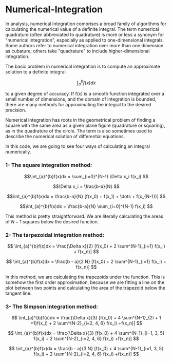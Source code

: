 # Numerical-Integration

In analysis, numerical integration comprises a broad family of algorithms for calculating the numerical value of a definite integral. The term numerical quadrature (often abbreviated to quadrature) is more or less a synonym for "numerical integration", especially as applied to one-dimensional integrals. Some authors refer to numerical integration over more than one dimension as cubature; others take "quadrature" to include higher-dimensional integration.

The basic problem in numerical integration is to compute an approximate solution to a definite integral

$$\int_{a}^{b}f(x)dx$$

to a given degree of accuracy. If f(x) is a smooth function integrated over a small number of dimensions, and the domain of integration is bounded, there are many methods for approximating the integral to the desired precision.

Numerical integration has roots in the geometrical problem of finding a square with the same area as a given plane figure (quadrature or squaring), as in the quadrature of the circle. The term is also sometimes used to describe the numerical solution of differential equations.


In this code, we are going to see four ways of calculating an integral numerically.

### 1- The square integration method:

$$\int_{a}^{b}f(x)dx = \sum_{i=0}^{N-1} \Delta x_i f(x_i) $$

$$\Delta x_i = \frac{b-a}{N} $$

$$\int_{a}^{b}f(x)dx = \frac{b-a}{N} [f(x_0) + f(x_1) + \dots + f(x_{N-1})] $$

$$\int_{a}^{b}f(x)dx = \frac{b-a}{N} \sum_{i=0}^{N-1} f(x_i) $$

This method is pretty straightforward. We are literally calculating the areas of $N - 1$ squares below the desired function.

### 2- The tarpezoidal integration method:

$$ \int_{a}^{b}f(x)dx = \frac{\Delta x}{2} [f(x_0) + 2 \sum^{N-1}_{i=1} f(x_i) + f(x_n)]  $$

$$ \int_{a}^{b}f(x)dx = \frac{b - a}{2 N} [f(x_0) + 2 \sum^{N-1}_{i=1} f(x_i) + f(x_n)]  $$

In this method, we are calculating the trapezoids under the function. This is somehow the first order approximation, because we are fitting a line on the plot between two points and calculating the area of  the trapezoid below the tangent line.  


### 3- The Simpson integration method:


$$ \int_{a}^{b}f(x)dx = \frac{\Delta x}{3} [f(x_0) + 4 \sum^{N-1}_{2i + 1 =1}f(x_i) + 2 \sum^{N-2}_{i=2, 4, 6} f(x_i) +f(x_n)] $$

$$ \int_{a}^{b}f(x)dx = \frac{\Delta x}{3} [f(x_0) + 4 \sum^{N-1}_{i=1, 3, 5} f(x_i) + 2 \sum^{N-2}_{i=2, 4, 6} f(x_i) +f(x_n)] $$


$$ \int_{a}^{b}f(x)dx = \frac{b - a}{3 N} [f(x_0) + 4 \sum^{N-1}_{i=1, 3, 5} f(x_i) + 2 \sum^{N-2}_{i=2, 4, 6} f(x_i) +f(x_n)] $$


